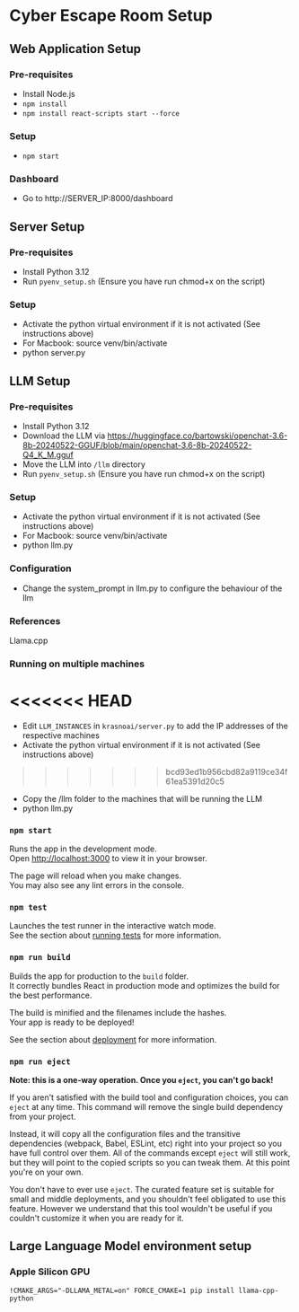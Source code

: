 # Cyber Escape Room Setup



## Web Application Setup

### Pre-requisites
- Install Node.js
- ```npm install```
- ```npm install react-scripts start --force```

### Setup
- ```npm start```

### Dashboard
- Go to http://SERVER_IP:8000/dashboard 
  
## Server Setup



### Pre-requisites
- Install Python 3.12
- Run ```pyenv_setup.sh``` (Ensure you have run chmod+x on the script)

### Setup
- Activate the python virtual environment if it is not activated (See instructions above)
- For Macbook: source venv/bin/activate 
- python server.py 
  

## LLM Setup



### Pre-requisites

- Install Python 3.12
- Download the LLM via https://huggingface.co/bartowski/openchat-3.6-8b-20240522-GGUF/blob/main/openchat-3.6-8b-20240522-Q4_K_M.gguf
- Move the LLM into ```/llm``` directory
- Run ```pyenv_setup.sh``` (Ensure you have run chmod+x on the script) 
  
### Setup

- Activate the python virtual environment if it is not activated (See instructions above)
- For Macbook: source venv/bin/activate 
- python llm.py 

### Configuration

- Change the system_prompt in llm.py to configure the behaviour of the llm

### References

Llama.cpp 

### Running on multiple machines
<<<<<<< HEAD
=======
- Edit ```LLM_INSTANCES``` in ```krasnoai/server.py``` to add the IP addresses of the respective machines
- Activate the python virtual environment if it is not activated (See instructions above)

>>>>>>> bcd93ed1b956cbd82a9119ce34f61ea5391d20c5
- Copy the /llm folder to the machines that will be running the LLM
- python llm.py 


### `npm start`

Runs the app in the development mode.\
Open [http://localhost:3000](http://localhost:3000) to view it in your browser.

The page will reload when you make changes.\
You may also see any lint errors in the console.

### `npm test`

Launches the test runner in the interactive watch mode.\
See the section about [running tests](https://facebook.github.io/create-react-app/docs/running-tests) for more information.

### `npm run build`

Builds the app for production to the `build` folder.\
It correctly bundles React in production mode and optimizes the build for the best performance.

The build is minified and the filenames include the hashes.\
Your app is ready to be deployed!

See the section about [deployment](https://facebook.github.io/create-react-app/docs/deployment) for more information.

### `npm run eject`

**Note: this is a one-way operation. Once you `eject`, you can't go back!**

If you aren't satisfied with the build tool and configuration choices, you can `eject` at any time. This command will remove the single build dependency from your project.

Instead, it will copy all the configuration files and the transitive dependencies (webpack, Babel, ESLint, etc) right into your project so you have full control over them. All of the commands except `eject` will still work, but they will point to the copied scripts so you can tweak them. At this point you're on your own.

You don't have to ever use `eject`. The curated feature set is suitable for small and middle deployments, and you shouldn't feel obligated to use this feature. However we understand that this tool wouldn't be useful if you couldn't customize it when you are ready for it.

## Large Language Model environment setup

### Apple Silicon GPU

`!CMAKE_ARGS="-DLLAMA_METAL=on" FORCE_CMAKE=1 pip install llama-cpp-python`

